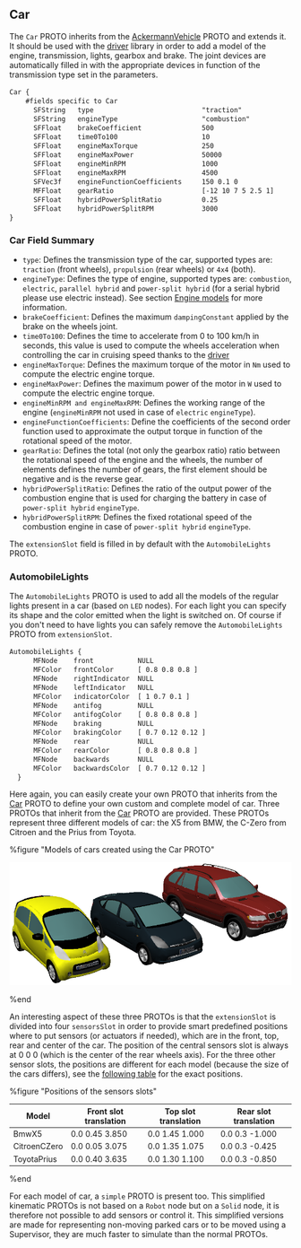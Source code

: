 ## Car

The `Car` PROTO inherits from the
[AckermannVehicle](ackermannvehicle.md#ackermannvehicle) PROTO and extends it.
It should be used with the [driver](driver-library.md#driver-library) library in
order to add a model of the engine, transmission, lights, gearbox and brake. The
joint devices are automatically filled in with the appropriate devices in
function of the transmission type set in the parameters.

```
Car {
    #fields specific to Car
      SFString   type                           "traction"
      SFString   engineType                     "combustion"
      SFFloat    brakeCoefficient               500
      SFFloat    time0To100                     10
      SFFloat    engineMaxTorque                250
      SFFloat    engineMaxPower                 50000
      SFFloat    engineMinRPM                   1000
      SFFloat    engineMaxRPM                   4500
      SFVec3f    engineFunctionCoefficients     150 0.1 0
      MFFloat    gearRatio                      [-12 10 7 5 2.5 1]
      SFFloat    hybridPowerSplitRatio          0.25
      SFFloat    hybridPowerSplitRPM            3000
}
```

### Car Field Summary

- `type`: Defines the transmission type of the car, supported types are:
`traction` (front wheels), `propulsion` (rear wheels) or `4x4` (both).
- `engineType`: Defines the type of engine, supported types are: `combustion`,
`electric`, `parallel hybrid` and `power-split hybrid` (for a serial hybrid
please use electric instead). See section [Engine
models](driver-library.md#engine-models) for more information.
- `brakeCoefficient`: Defines the maximum `dampingConstant` applied by the brake
on the wheels joint.
- `time0To100`: Defines the time to accelerate from 0 to 100 km/h in seconds, this
value is used to compute the wheels acceleration when controlling the car in
cruising speed thanks to the [driver](driver-library.md#driver-library)
- `engineMaxTorque`: Defines the maximum torque of the motor in `Nm` used to
compute the electric engine torque.
- `engineMaxPower`: Defines the maximum power of the motor in `W` used to compute
the electric engine torque.
- `engineMinRPM and engineMaxRPM`: Defines the working range of the engine
(`engineMinRPM` not used in case of `electric` `engineType`).
- `engineFunctionCoefficients`: Define the coefficients of the second order
function used to approximate the output torque in function of the rotational
speed of the motor.
- `gearRatio`: Defines the total (not only the gearbox ratio) ratio between the
rotational speed of the engine and the wheels, the number of elements defines
the number of gears, the first element should be negative and is the reverse
gear.
- `hybridPowerSplitRatio`: Defines the ratio of the output power of the combustion
engine that is used for charging the battery in case of `power-split hybrid`
`engineType`.
- `hybridPowerSplitRPM`: Defines the fixed rotational speed of the combustion
engine in case of `power-split hybrid` `engineType`.

The `extensionSlot` field is filled in by default with the `AutomobileLights`
PROTO.

### AutomobileLights

The `AutomobileLights` PROTO is used to add all the models of the regular lights
present in a car (based on `LED` nodes). For each light you can specify its
shape and the color emitted when the light is switched on. Of course if you
don't need to have lights you can safely remove the `AutomobileLights` PROTO
from `extensionSlot`.

```
AutomobileLights {
      MFNode    front           NULL
      MFColor   frontColor      [ 0.8 0.8 0.8 ]
      MFNode    rightIndicator  NULL
      MFNode    leftIndicator   NULL
      MFColor   indicatorColor  [ 1 0.7 0.1 ]
      MFNode    antifog         NULL
      MFColor   antifogColor    [ 0.8 0.8 0.8 ]
      MFNode    braking         NULL
      MFColor   brakingColor    [ 0.7 0.12 0.12 ]
      MFNode    rear            NULL
      MFColor   rearColor       [ 0.8 0.8 0.8 ]
      MFNode    backwards       NULL
      MFColor   backwardsColor  [ 0.7 0.12 0.12 ]
  }
```

Here again, you can easily create your own PROTO that inherits from the
[Car](#car) PROTO to define your own custom and complete model of car. Three
PROTOs that inherit from the [Car](#car) PROTO are provided. These PROTOs
represent three different models of car: the X5 from BMW, the C-Zero from
Citroen and the Prius from Toyota.

%figure "Models of cars created using the Car PROTO"

![Models of cars created using the Car PROTO](png/cars.png)

%end

An interesting aspect of these three PROTOs is that the `extensionSlot` is
divided into four `sensorsSlot` in order to provide smart predefined positions
where to put sensors (or actuators if needed), which are in the front, top, rear
and center of the car. The position of the central sensors slot is always at 0 0
0 (which is the center of the rear wheels axis). For the three other sensor
slots, the positions are different for each model (because the size of the cars
differs), see the [following table](#slotpositions) for the exact positions.

%figure "Positions of the sensors slots"

| Model        | Front slot translation | Top slot translation | Rear slot translation |
| ------------ | ---------------------- | -------------------- | --------------------- |
| BmwX5        | 0.0 0.45 3.850         | 0.0 1.45 1.000       | 0.0 0.3 -1.000        |
| CitroenCZero | 0.0 0.05 3.075         | 0.0 1.35 1.075       | 0.0 0.3 -0.425        |
| ToyotaPrius  | 0.0 0.40 3.635         | 0.0 1.30 1.100       | 0.0 0.3 -0.850        |

%end

For each model of car, a `simple` PROTO is present too. This simplified
kinematic PROTOs is not based on a `Robot` node but on a `Solid` node, it is
therefore not possible to add sensors or control it. This simplified versions
are made for representing non-moving parked cars or to be moved using a
Supervisor, they are much faster to simulate than the normal PROTOs.

